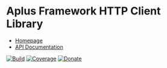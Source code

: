 # Aplus Framework HTTP Client Library

- [Homepage](https://aplus-framework.com/docs/http-client)
- [API Documentation](https://aplus-framework.gitlab.io/libraries/http-client/docs/)

[![Build](https://gitlab.com/aplus-framework/libraries/http-client/badges/master/pipeline.svg)](https://gitlab.com/aplus-framework/libraries/http-client/-/jobs)
[![Coverage](https://gitlab.com/aplus-framework/libraries/http-client/badges/master/coverage.svg?job=test:php)](https://aplus-framework.gitlab.io/libraries/http-client/coverage/)
[![Donate](https://img.shields.io/badge/Donate-PayPal-blue.svg)](https://www.paypal.com/cgi-bin/webscr?cmd=_s-xclick&hosted_button_id=NGBNW5PY4VSJ4)

